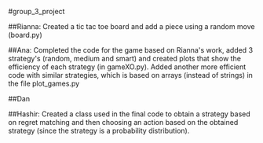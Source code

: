 #group_3_project

##Rianna: 
Created a tic tac toe board and add a piece using a random move (board.py)

##Ana: 
Completed the code for the game based on Rianna's work, added 3 strategy's (random, medium and smart) and created plots that show the efficiency of each strategy (in gameXO.py). Added another more efficient code with similar strategies, which is based on arrays (instead of strings) in the file plot_games.py

##Dan

##Hashir:
Created a class used in the final code to obtain a strategy based on regret matching and then choosing an action based on the obtained strategy (since the strategy is a probability distribution).
